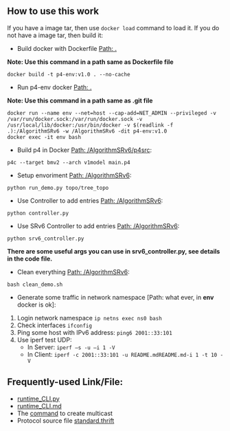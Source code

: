 ## How to use this work
If you have a image tar, then use `docker load` command to load it. If you do not have a image tar, then build it:
- Build docker with Dockerfile [Path: .](https://github.com/SmartSloth/AlgorithmSRv6)

**Note: Use this command in a path same as Dockerfile file**
```
docker build -t p4-env:v1.0 . --no-cache
```
- Run p4-env docker [Path: .](https://github.com/SmartSloth/AlgorithmSRv6)

**Note: Use this command in a path same as .git file**
```
docker run --name env --net=host --cap-add=NET_ADMIN --privileged -v /var/run/docker.sock:/var/run/docker.sock -v /usr/local/lib/docker:/usr/bin/docker -v $(readlink -f .):/AlgorithmSRv6 -w /AlgorithmSRv6 -dit p4-env:v1.0
docker exec -it env bash
```
- Build p4 in Docker [Path: /AlgorithmSRv6/p4src](https://github.com/SmartSloth/AlgorithmSRv6/tree/master/p4src):
```
p4c --target bmv2 --arch v1model main.p4
```
- Setup envoriment [Path: /AlgorithmSRv6](https://github.com/SmartSloth/AlgorithmSRv6):
```
python run_demo.py topo/tree_topo
```
- Use Controller to add entries [Path: /AlgorithmSRv6](https://github.com/SmartSloth/AlgorithmSRv6):
```
python controller.py
```
- Use SRv6 Controller to add entries [Path: /AlgorithmSRv6](https://github.com/SmartSloth/AlgorithmSRv6):
```
python srv6_controller.py
```
**There are some useful args you can use in srv6_controller.py, see details in the code file.**
- Clean everything [Path: /AlgorithmSRv6](https://github.com/SmartSloth/AlgorithmSRv6):
```
bash clean_demo.sh
```
- Generate some traffic in network namespace [Path: what ever, in **env** docker is ok]:
1. Login network namespace  `ip netns exec ns0 bash`
2. Check interfaces  `ifconfig`
3. Ping some host with IPv6 address: `ping6 2001::33:101`
4. Use iperf test UDP: 
    - In Server: `iperf –s -u –i 1 -V`
    - In Client: `iperf -c 2001::33:101 -u README.mdREADME.md-i 1 -t 10 -V`
## Frequently-used Link/File:
- [runtime_CLI.py](https://github.com/p4lang/behavioral-model/blob/27c235944492ef55ba061fcf658b4d8102d53bd8/tools/runtime_CLI.py)
- [runtime_CLI.md](https://github.com/p4lang/behavioral-model/blob/27c235944492ef55ba061fcf658b4d8102d53bd8/docs/runtime_CLI.md)
- The [command](https://github.com/p4lang/behavioral-model/blob/main/targets/l2_switch/commands.txt) to create multicast
- Protocol source file [standard.thrift](https://github.com/p4lang/behavioral-model/blob/27c235944492ef55ba061fcf658b4d8102d53bd8/thrift_src/standard.thrift)